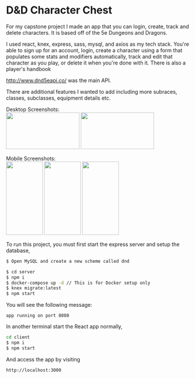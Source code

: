 # D&D Character Chest

For my capstone project I made an app that you can login, create, track and delete characters. It is based off of the 5e Dungeons and Dragons.

I used react, knex, express, sass, mysql, and axios as my tech stack.  You're able to sign up for an account, login, create a character using a form that populates some stats and modifiers automatically, track and edit that character as you play, or delete it when you're done with it.  There is also a player's handbook 

http://www.dnd5eapi.co/ was the main API.

There are additional features I wanted to add including more subraces, classes, subclasses, equipment details etc.

Desktop Screenshots: <br>
<img src="https://user-images.githubusercontent.com/90243125/152275503-c408ced3-3545-4efb-b0a7-39414b757350.PNG" width="200" height="100">
<img src="https://user-images.githubusercontent.com/90243125/152275506-7043ace7-8a98-47d6-8562-960d9744af66.PNG" width="200" height="100">

Mobile Screenshots: <br>
<img src="https://user-images.githubusercontent.com/90243125/172281636-7fe52633-6deb-4bbb-b602-f673438f5485.png" width="100" height="200">
<img src="https://user-images.githubusercontent.com/90243125/172281644-86793a0b-0ab3-440b-9e4e-93afa4146e65.png" width="100" height="200">
<img src="https://user-images.githubusercontent.com/90243125/172281649-e019435d-6bde-44f8-bf5c-c45f16e6b26d.png" width="100" height="200">



To run this project, you must first start the express server and setup the database,


```sh
$ Open MySQL and create a new scheme called dnd 

```

```sh
$ cd server
$ npm i
$ docker-compose up -d // This is for Docker setup only
$ knex migrate:latest
$ npm start
```

You will see the following message:

```none
app running on port 8080
```

In another terminal start the React app normally,

```sh
cd client
$ npm i
$ npm start
```

And access the app by visiting

```none
http://localhost:3000
```
